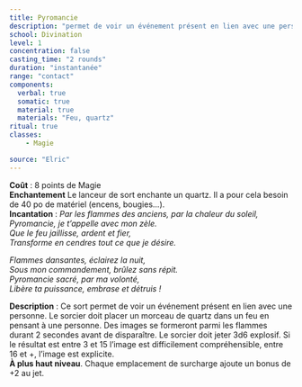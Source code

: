 ```yaml
---
title: Pyromancie
description: "permet de voir un événement présent en lien avec une personne."
school: Divination
level: 1
concentration: false
casting_time: "2 rounds"
duration: "instantanée"
range: "contact"
components:
  verbal: true
  somatic: true
  material: true
  materials: "Feu, quartz"
ritual: true
classes:
    - Magie

source: "Elric"
---
```

**Coût** : 8 points de Magie  
**Enchantement** Le lanceur de sort enchante un quartz. Il a pour cela besoin de 40 po de matériel (encens, bougies...).  
**Incantation** : *Par les flammes des anciens, par la chaleur du soleil,*   
*Pyromancie, je t’appelle avec mon zèle.*   
*Que le feu jaillisse, ardent et fier,*   
*Transforme en cendres tout ce que je désire.*   

*Flammes dansantes, éclairez la nuit,*   
*Sous mon commandement, brûlez sans répit.*   
*Pyromancie sacré, par ma volonté,*   
*Libère ta puissance, embrase et détruis !*   

**Description** : Ce sort permet de voir un événement présent en lien avec une personne. Le sorcier doit placer un morceau de quartz dans un feu en pensant à une personne. Des images se formeront parmi les flammes durant 2 secondes avant de disparaître. Le sorcier doit jeter 3d6 explosif. Si le résultat est entre 3 et 15 l’image est difficilement compréhensible, entre 16 et +, l’image est explicite.   
**À plus haut niveau**. Chaque emplacement de surcharge ajoute un bonus de +2 au jet.  
